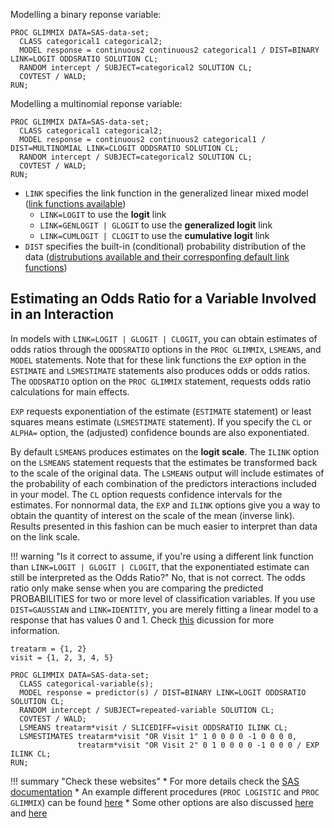 Modelling a binary reponse variable:

```
PROC GLIMMIX DATA=SAS-data-set;
  CLASS categorical1 categorical2;
  MODEL response = continuous2 continuous2 categorical1 / DIST=BINARY LINK=LOGIT ODDSRATIO SOLUTION CL;
  RANDOM intercept / SUBJECT=categorical2 SOLUTION CL;
  COVTEST / WALD;
RUN;
```

Modelling a multinomial reponse variable:

```
PROC GLIMMIX DATA=SAS-data-set;
  CLASS categorical1 categorical2;
  MODEL response = continuous2 continuous2 categorical1 / DIST=MULTINOMIAL LINK=CLOGIT ODDSRATIO SOLUTION CL;
  RANDOM intercept / SUBJECT=categorical2 SOLUTION CL;
  COVTEST / WALD;
RUN;
```

* `LINK` specifies the link function in the generalized linear mixed model ([link functions available](http://documentation.sas.com/?docsetId=statug&docsetVersion=14.2&docsetTarget=statug_glimmix_syntax17.htm&locale=es#statug.glimmix.gmxlinktable))
    * `LINK=LOGIT` to use the **logit** link
    * `LINK=GENLOGIT | GLOGIT` to use the **generalized logit** link
    * `LINK=CUMLOGIT | CLOGIT` to use the **cumulative logit** link
* `DIST` specifies the built-in (conditional) probability distribution of the data ([distrubutions available and their corresponfing default link functions](http://documentation.sas.com/?docsetId=statug&docsetTarget=statug_glimmix_syntax17.htm&docsetVersion=14.2&locale=es#statug.glimmix.gmxdisttable))

## Estimating an Odds Ratio for a Variable Involved in an Interaction

In models with `LINK=LOGIT | GLOGIT | CLOGIT`, you can obtain estimates of odds ratios through the `ODDSRATIO` options in the `PROC GLIMMIX`, `LSMEANS`, and `MODEL` statements. Note that for these link functions the `EXP` option in the `ESTIMATE` and `LSMESTIMATE` statements also produces odds or odds ratios. The `ODDSRATIO` option on the `PROC GLIMMIX` statement, requests odds ratio calculations for main effects. 

`EXP` requests exponentiation of the estimate (`ESTIMATE` statement) or least squares means estimate (`LSMESTIMATE` statement). If you specify the `CL` or `ALPHA=` option, the (adjusted) confidence bounds are also exponentiated.

By default `LSMEANS` produces estimates on the **logit scale**. The `ILINK` option on the `LSMEANS` statement requests that the estimates be transformed back to the scale of the original data. The `LSMEANS` output will include estimates of the probability of each combination of the predictors interactions included in your model. The `CL` option requests confidence intervals for the estimates. For nonnormal data, the `EXP` and `ILINK` options give you a way to obtain the quantity of interest on the scale of the mean (inverse link). Results presented in this fashion can be much easier to interpret than data on the link scale. 

!!! warning "Is it correct to assume, if you're using a different link function than `LINK=LOGIT | GLOGIT | CLOGIT`, that the exponentiated estimate can still be interpreted as the Odds Ratio?"
    No, that is not correct. The odds ratio only make sense when you are comparing the predicted PROBABILITIES for two or more level of classification variables. If you use `DIST=GAUSSIAN` and `LINK=IDENTITY`, you are merely fitting a linear model to a response that has values 0 and 1. Check [this](https://communities.sas.com/t5/SAS-Statistical-Procedures/Odds-Ratio-Calculation-for-a-link-different-than-LOGIT-CLOGIT/m-p/370446#M19424) dicussion for more information.

```
treatarm = {1, 2}
visit = {1, 2, 3, 4, 5}

PROC GLIMMIX DATA=SAS-data-set;
  CLASS categorical-variable(s);
  MODEL response = predictor(s) / DIST=BINARY LINK=LOGIT ODDSRATIO SOLUTION CL;
  RANDOM intercept / SUBJECT=repeated-variable SOLUTION CL;
  COVTEST / WALD;
  LSMEANS treatarm*visit / SLICEDIFF=visit ODDSRATIO ILINK CL;
  LSMESTIMATES treatarm*visit "OR Visit 1" 1 0 0 0 0 -1 0 0 0 0,
               treatarm*visit "OR Visit 2" 0 1 0 0 0 0 -1 0 0 0 / EXP ILINK CL;
RUN;
```

!!! summary "Check these websites"
    * For more details check the [SAS documentation](http://documentation.sas.com/?docsetId=statug&docsetTarget=statug_glimmix_details49.htm&docsetVersion=14.2&locale=es)
    * An example different procedures (`PROC LOGISTIC` and `PROC GLIMMIX`) can be found [here](http://support.sas.com/kb/24/455.html)
    * Some other options are also discussed [here](http://support.sas.com/resources/papers/proceedings11/216-2011.pdf) and [here](https://support.sas.com/resources/papers/proceedings11/351-2011.pdf)
